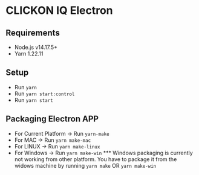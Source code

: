 # CLICKON IQ Electron

## Requirements

- Node.js v14.17.5+
- Yarn 1.22.11

## Setup
- Run `yarn`
- Run `yarn start:control`
- Run `yarn start`

## Packaging Electron APP
- For Current Platform -> Run `yarn-make`
- For MAC -> Run `yarn make-mac`
- For LINUX -> Run `yarn make-linux`
- For Windows -> Run `yarn make-win`
*** Windows packaging is currently not working from other platform. You have to package it from the widows 
    machine by running `yarn make` OR `yarn make-win`